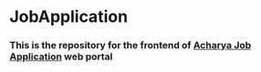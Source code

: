 # JobApplication

### This is the repository for the frontend of [Acharya Job Application](https://main--creative-biscotti-350bf2.netlify.app) web portal
